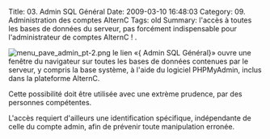 Title: 03. Admin SQL Général 
Date: 2009-03-10 16:48:03
Category: 09. Administration des comptes AlternC
Tags: old
Summary: l'accès à toutes les bases de données du serveur, pas forcément indispensable pour l'administrateur de comptes AlternC ! . 

<img src="/img/menu_pave_admin_pt-2.png" title="to complete" alt="menu_pave_admin_pt-2.png" /> le lien «{ Admin SQL Général}» ouvre une fenêtre du navigateur sur toutes les bases de données contenues par le serveur, y compris la base système, à l'aide du logiciel PHPMyAdmin, inclus dans la plateforme AlternC.

Cette possibilité doit être utilisée avec une extrème prudence, par des personnes compétentes.

L'accès requiert d'ailleurs une identification spécifique, indépendante de celle du compte admin, afin de prévenir toute manipulation erronée.
